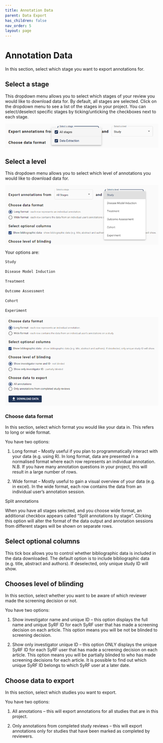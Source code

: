 ```yaml
---
title: Annotation Data
parent: Data Export
has_children: false
nav_order: 5
layout: page
---
```


# Annotation Data

In this section, select which stage you want to export annotations for. 
 
## Select a stage 

This dropdown menu allows you to select which stages of your review you would like to download data for. By default, all stages are selected. Click on the dropdown menu to see a list of the stages in your project. You can select/deselect specific stages by ticking/unticking the checkboxes next to each stage.  

![Stage Selection](figs/Fig_ExportDataAnnotation_stage_dropdown.png)

 
## Select a level 

This dropdown menu allows you to select which level of annotations you would like to download data for. 

![Level Selection](figs/Fig_ExportDataAnnotation_level_dropdown.png)

Your options are:  

    Study 

    Disease Model Induction  

    Treatment  

    Outcome Assessment  

    Cohort 

    Experiment  

![Annotation Data](figs/Fig_ExportDataAnnotation.png)

### Choose data format 

In this section, select which format you would like your data in. This refers to long or wide format.  

You have two options:  

1. Long format – Mostly useful if you plan to programmatically interact with your data (e.g. using R).  In long format, data are presented in a normalised format where each row represents an individual annotation. N.B. If you have many annotation questions in your project, this will result in a large number of rows.   

2. Wide format – Mostly useful to gain a visual overview of your data (e.g. in excel). In the wide format, each row contains the data from an individual user’s annotation session.  

Split annotations 

When you have all stages selected, and you choose wide format, an additional checkbox appears called “Split annotations by stage”. Clicking this option will alter the format of the data output and annotation sessions from different stages will be shown on separate rows.  

## Select optional columns  

This tick box allows you to control whether bibliographic data is included in the data downloaded. The default option is to include bibliographic data (e.g. title, abstract and authors). If deselected, only unique study ID will show. 

## Chooses level of blinding  

In this section, select whether you want to be aware of which reviewer made the screening decision or not. 

You have two options:  

1.  Show investigator name and unique ID – this option displays the full name and unique SyRF ID for each SyRF user that has made a screening decision on each article. This option means you will be not be blinded to screening decision.   

2. Show only investigator unique ID – this option ONLY displays the unique SyRF ID for each SyRF user that has made a screening decision on each article. This option means you will be partially blinded to who has made screening decisions for each article. It is possible to find out which unique SyRF ID belongs to which SyRF user at a later date.  

## Choose data to export  

In this section, select which studies you want to export. 

You have two options:  

1. All annotations – this will export annotations for all studies that are in this project.  

2. Only annotations from completed study reviews – this will export annotations only for studies that have been marked as completed by reviewers. 
